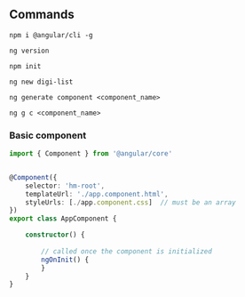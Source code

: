 ## Commands

`npm i @angular/cli -g`

`ng version`

`npm init`

`ng new digi-list`

`ng generate component <component_name>`

`ng g c <component_name>`


### Basic component

```typescript
import { Component } from '@angular/core'


@Component({
	selector: 'hm-root',
	templateUrl: './app.component.html',
	styleUrls: [./app.component.css]  // must be an array
})
export class AppComponent {

	constructor() {
		
		// called once the component is initialized
		ngOnInit() {
		}		
	}
}
```